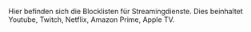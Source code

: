Hier befinden sich die Blocklisten für Streamingdienste.
Dies beinhaltet Youtube, Twitch, Netflix, Amazon Prime, Apple TV.
